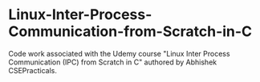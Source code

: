 # Linux-Inter-Process-Communication-from-Scratch-in-C
Code work associated with the Udemy course "Linux Inter Process Communication (IPC) from Scratch in C" authored by Abhishek CSEPracticals.
